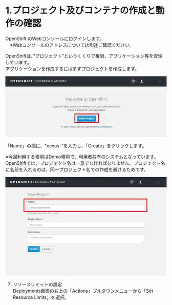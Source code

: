 # 1.プロジェクト及びコンテナの作成と動作の確認

OpenShift のWebコンソールにログインします。  
　※Webコンソールのアドレスについては別途ご確認ください。

OpenShiftは、”プロジェクト”というくくりで権限、アプリケーション等を管理しています。   
アプリケーションを作成するにはまずプロジェクトを作成します。

![project-new](./2-1-1.jpg)


「Name」の欄に、"nexus-<your name>"を入力し、「Create」をクリックします。

※今回利用する環境はDemo環境で、利用者共有のシステムとなっています。OpenShiftでは、プロジェクト名は一意でなければなりません。プロジェクト名に名前を入れるのは、同一プロジェクト名での作成を避けるためです。

![project-name](./2-1-2.jpg)



7. リソースリミットの設定  
Deployments画面の右上の「Actions」プルダウンメニューから「Set Resource Limits」を選択。
